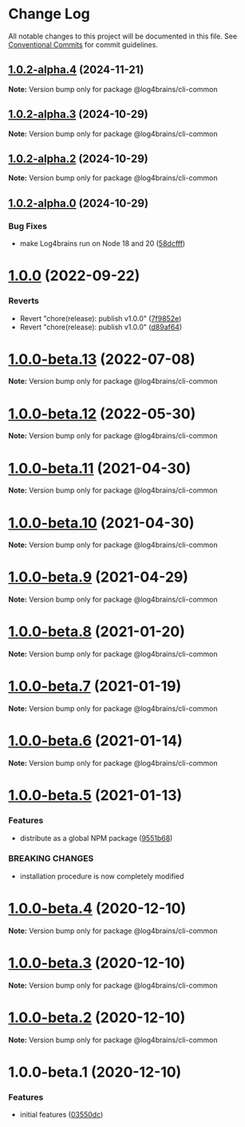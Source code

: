 # Change Log

All notable changes to this project will be documented in this file.
See [Conventional Commits](https://conventionalcommits.org) for commit guidelines.

## [1.0.2-alpha.4](https://github.com/thomvaill/log4brains/compare/v1.0.2-alpha.3...v1.0.2-alpha.4) (2024-11-21)

**Note:** Version bump only for package @log4brains/cli-common





## [1.0.2-alpha.3](https://github.com/thomvaill/log4brains/compare/v1.0.2-alpha.2...v1.0.2-alpha.3) (2024-10-29)

**Note:** Version bump only for package @log4brains/cli-common





## [1.0.2-alpha.2](https://github.com/thomvaill/log4brains/compare/v1.0.2-alpha.1...v1.0.2-alpha.2) (2024-10-29)

**Note:** Version bump only for package @log4brains/cli-common





## [1.0.2-alpha.0](https://github.com/thomvaill/log4brains/compare/v1.0.1...v1.0.2-alpha.0) (2024-10-29)


### Bug Fixes

* make Log4brains run on Node 18 and 20 ([58dcfff](https://github.com/thomvaill/log4brains/commit/58dcfffd7ceb706bef6d43838be5d0358ed0f51f))





# [1.0.0](https://github.com/thomvaill/log4brains/compare/v1.0.0-beta.13...v1.0.0) (2022-09-22)


### Reverts

* Revert "chore(release): publish v1.0.0" ([7f9852e](https://github.com/thomvaill/log4brains/commit/7f9852ea48842aae3d45ac7466a829532a2fb3ce))
* Revert "chore(release): publish v1.0.0" ([d89af64](https://github.com/thomvaill/log4brains/commit/d89af64b03d8eabbb5b660ba77eea800f991aa37))





# [1.0.0-beta.13](https://github.com/thomvaill/log4brains/compare/v1.0.0-beta.12...v1.0.0-beta.13) (2022-07-08)

**Note:** Version bump only for package @log4brains/cli-common





# [1.0.0-beta.12](https://github.com/thomvaill/log4brains/compare/v1.0.0-beta.11...v1.0.0-beta.12) (2022-05-30)

**Note:** Version bump only for package @log4brains/cli-common





# [1.0.0-beta.11](https://github.com/thomvaill/log4brains/compare/v1.0.0-beta.10...v1.0.0-beta.11) (2021-04-30)

**Note:** Version bump only for package @log4brains/cli-common





# [1.0.0-beta.10](https://github.com/thomvaill/log4brains/compare/v1.0.0-beta.9...v1.0.0-beta.10) (2021-04-30)

**Note:** Version bump only for package @log4brains/cli-common





# [1.0.0-beta.9](https://github.com/thomvaill/log4brains/compare/v1.0.0-beta.8...v1.0.0-beta.9) (2021-04-29)

**Note:** Version bump only for package @log4brains/cli-common





# [1.0.0-beta.8](https://github.com/thomvaill/log4brains/compare/v1.0.0-beta.7...v1.0.0-beta.8) (2021-01-20)

**Note:** Version bump only for package @log4brains/cli-common





# [1.0.0-beta.7](https://github.com/thomvaill/log4brains/compare/v1.0.0-beta.6...v1.0.0-beta.7) (2021-01-19)

**Note:** Version bump only for package @log4brains/cli-common





# [1.0.0-beta.6](https://github.com/thomvaill/log4brains/compare/v1.0.0-beta.5...v1.0.0-beta.6) (2021-01-14)

**Note:** Version bump only for package @log4brains/cli-common





# [1.0.0-beta.5](https://github.com/thomvaill/log4brains/compare/v1.0.0-beta.4...v1.0.0-beta.5) (2021-01-13)


### Features

* distribute as a global NPM package ([9551b68](https://github.com/thomvaill/log4brains/commit/9551b689ffbce82f5b6d2bb514f87bf3faa10e3e))


### BREAKING CHANGES

* installation procedure is now completely modified





# [1.0.0-beta.4](https://github.com/thomvaill/log4brains/compare/v1.0.0-beta.3...v1.0.0-beta.4) (2020-12-10)

**Note:** Version bump only for package @log4brains/cli-common





# [1.0.0-beta.3](https://github.com/thomvaill/log4brains/compare/v1.0.0-beta.2...v1.0.0-beta.3) (2020-12-10)

**Note:** Version bump only for package @log4brains/cli-common





# [1.0.0-beta.2](https://github.com/thomvaill/log4brains/compare/v1.0.0-beta.1...v1.0.0-beta.2) (2020-12-10)

**Note:** Version bump only for package @log4brains/cli-common





# 1.0.0-beta.1 (2020-12-10)


### Features

* initial features ([03550dc](https://github.com/thomvaill/log4brains/commit/03550dc4435c7668d36b50ca5ae420fab94e4936))
